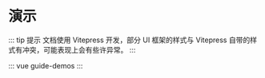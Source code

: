 # 演示

::: tip 提示
文档使用 Vitepress 开发，部分 UI 框架的样式与 Vitepress 自带的样式有冲突，可能表现上会有些许异常。
:::


::: vue
guide-demos
:::
